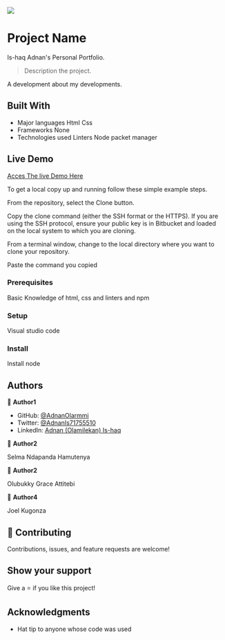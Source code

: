 ![](https://img.shields.io/badge/Microverse-blueviolet)

# Project Name

Is-haq Adnan's Personal Portfolio.

> Description the project.

A development about my developments.

## Built With

- Major languages
  Html
  Css
- Frameworks
  None
- Technologies used
  Linters
  Node packet manager

## Live Demo

[Acces The live Demo Here](https://adnanolarmmi.github.io/Personal_Portfolio/)

To get a local copy up and running follow these simple example steps.

From the repository, select the Clone button.

Copy the clone command (either the SSH format or the HTTPS).
If you are using the SSH protocol, ensure your public key is in Bitbucket and loaded on the local system to which you are cloning.

From a terminal window, change to the local directory where you want to clone your repository.

Paste the command you copied

### Prerequisites

Basic Knowledge of html, css and linters and npm

### Setup

Visual studio code

### Install

Install node

## Authors

👤 **Author1**

- GitHub: [@AdnanOlarmmi](https://github.com/adnanolarmmi)
- Twitter: [@AdnanIs71755510](https://twitter.com/AdnanIs71755510)
- LinkedIn: [Adnan (Olamilekan) Is-haq](https://linkedin.com/in/adnan-is-haq-olamilekan)

👤 **Author2**

Selma Ndapanda Hamutenya

👤 **Author2**

Olubukky Grace Attitebi

👤 **Author4**

Joel Kugonza

## 🤝 Contributing

Contributions, issues, and feature requests are welcome!

## Show your support

Give a ⭐️ if you like this project!

## Acknowledgments

- Hat tip to anyone whose code was used
